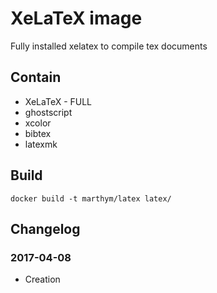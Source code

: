 # XeLaTeX image

Fully installed xelatex to compile tex documents

## Contain

 * XeLaTeX - FULL
 * ghostscript
 * xcolor
 * bibtex
 * latexmk

## Build

	docker build -t marthym/latex latex/
	
## Changelog

### 2017-04-08

 * Creation

